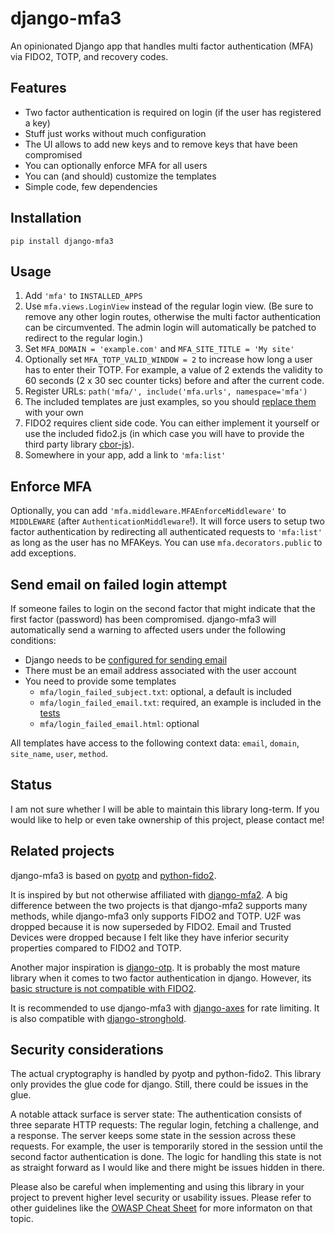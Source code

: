 # django-mfa3

An opinionated Django app that handles multi factor authentication (MFA) via
FIDO2, TOTP, and recovery codes.

## Features

-   Two factor authentication is required on login (if the user has registered a key)
-   Stuff just works without much configuration
-   The UI allows to add new keys and to remove keys that have been compromised
-   You can optionally enforce MFA for all users
-   You can (and should) customize the templates
-   Simple code, few dependencies

## Installation

```
pip install django-mfa3
```

## Usage

1.  Add `'mfa'` to `INSTALLED_APPS`
2.  Use `mfa.views.LoginView` instead of the regular login view. (Be sure to
    remove any other login routes, otherwise the multi factor authentication
    can be circumvented. The admin login will automatically be patched to
    redirect to the regular login.)
3.  Set `MFA_DOMAIN = 'example.com'` and `MFA_SITE_TITLE = 'My site'`
3.  Optionally set `MFA_TOTP_VALID_WINDOW = 2` to increase how long a user has to enter their TOTP. For example, a value of 2 extends the validity to 60 seconds (2 x 30 sec counter ticks) before and after the current code.
4.  Register URLs: `path('mfa/', include('mfa.urls', namespace='mfa')`
5.  The included templates are just examples, so you should [replace them](https://docs.djangoproject.com/en/stable/howto/overriding-templates/) with your own
6.  FIDO2 requires client side code. You can either implement it yourself or use the included fido2.js (in which case you will have to provide the third party library [cbor-js](https://www.npmjs.com/package/cbor-js)).
7.  Somewhere in your app, add a link to `'mfa:list'`

## Enforce MFA

Optionally, you can add `'mfa.middleware.MFAEnforceMiddleware'` to `MIDDLEWARE`
(after `AuthenticationMiddleware`!). It will force users to setup two factor
authentication by redirecting all authenticated requests to `'mfa:list'` as
long as the user has no MFAKeys. You can use `mfa.decorators.public` to add
exceptions.

## Send email on failed login attempt

If someone failes to login on the second factor that might indicate that the
first factor (password) has been compromised. django-mfa3 will automatically
send a warning to affected users under the following conditions:

-   Django needs to be [configured for sending email](https://docs.djangoproject.com/en/4.1/topics/email/)
-   There must be an email address associated with the user account
-   You need to provide some templates
    -   `mfa/login_failed_subject.txt`: optional, a default is included
    -   `mfa/login_failed_email.txt`: required, an example is included in the
        [tests](https://github.com/xi/django-mfa3/blob/main/tests/templates/mfa/login_failed_email.txt)
    -   `mfa/login_failed_email.html`: optional

All templates have access to the following context data: `email`, `domain`,
`site_name`, `user`, `method`.

## Status

I am not sure whether I will be able to maintain this library long-term. If you
would like to help or even take ownership of this project, please contact me!

## Related projects

django-mfa3 is based on [pyotp](https://github.com/pyauth/pyotp) and
[python-fido2](https://github.com/Yubico/python-fido2).

It is inspired by but not otherwise affiliated with
[django-mfa2](https://github.com/mkalioby/django-mfa2).
A big difference between the two projects is that django-mfa2 supports many
methods, while django-mfa3 only supports FIDO2 and TOTP. U2F was dropped
because it is now superseded by FIDO2. Email and Trusted Devices were dropped
because I felt like they have inferior security properties compared to FIDO2
and TOTP.

Another major inspiration is
[django-otp](https://github.com/django-otp/django-otp). It is probably the most
mature library when it comes to two factor authentication in django. However,
its [basic structure is not compatible with
FIDO2](https://github.com/django-otp/django-otp/issues/40).

It is recommended to use django-mfa3 with
[django-axes](https://github.com/jazzband/django-axes) for rate limiting. It is
also compatible with
[django-stronghold](https://github.com/mgrouchy/django-stronghold/).

## Security considerations

The actual cryptography is handled by pyotp and python-fido2. This library only
provides the glue code for django. Still, there could be issues in the glue.

A notable attack surface is server state: The authentication consists of three
separate HTTP requests: The regular login, fetching a challenge, and a
response. The server keeps some state in the session across these requests. For
example, the user is temporarily stored in the session until the second factor
authentication is done. The logic for handling this state is not as straight
forward as I would like and there might be issues hidden in there.

Please also be careful when implementing and using this library in your project
to prevent higher level security or usability issues. Please refer to other
guidelines like the
[OWASP Cheat Sheet](https://cheatsheetseries.owasp.org/cheatsheets/Multifactor_Authentication_Cheat_Sheet.html)
for more informaton on that topic.
